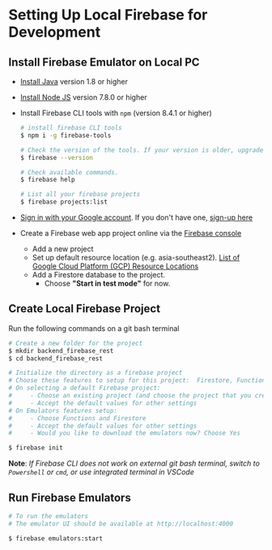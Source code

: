 # Setting Up Local Firebase for Development

## Install Firebase Emulator on Local PC

- [Install Java](https://openjdk.java.net/install/) version 1.8 or higher

- [Install Node JS](https://nodejs.org/en/download) version 7.8.0 or higher
- Install Firebase CLI tools with `npm` (version 8.4.1 or higher)

  ```bash
  # install firebase CLI tools
  $ npm i -g firebase-tools

  # Check the version of the tools. If your version is older, upgrade the tools by issuing the same "npm" command above.
  $ firebase --version

  # Check available commands.
  $ firebase help

  # List all your firebase projects
  $ firebase projects:list
  ```

- [Sign in with your Google account](https://accounts.google.com). If you don't have one, [sign-up here](https://accounts.google.com/signup?hl=en)
- Create a Firebase web app project online via the [Firebase console](https://console.firebase.google.com/)
  - Add a new project
  - Set up default resource location (e.g. asia-southeast2). [List of Google Cloud Platform (GCP) Resource Locations](https://firebase.google.com/docs/projects/locations)
  - Add a Firestore database to the project.
    - Choose **"Start in test mode"** for now.

## Create Local Firebase Project

Run the following commands on a git bash terminal

```bash
# Create a new folder for the project
$ mkdir backend_firebase_rest
$ cd backend_firebase_rest

# Initialize the directory as a firebase project
# Choose these features to setup for this project:  Firestore, Function, Emulators
# On selecting a default Firebase project:
#     - Choose an existing project (and choose the project that you created before, in the previous steps)
#     - Accept the default values for other settings
# On Emulators features setup:
#     - Choose Functions and Firestore
#     - Accept the default values for other settings
#     - Would you like to download the emulators now? Choose Yes

$ firebase init
```

**Note**: _If Firebase CLI does not work on external git bash terminal, switch to `Powershell` or `cmd`, or use integrated terminal in VSCode_

## Run Firebase Emulators

```bash
# To run the emulators
# The emulator UI should be available at http://localhost:4000

$ firebase emulators:start
```

